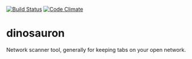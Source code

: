 [![Build Status](https://travis-ci.org/allred/dinosauron.svg?branch=master)](https://travis-ci.org/allred/dinosauron)
[![Code Climate](https://codeclimate.com/github/allred/dinosauron/badges/gpa.svg)](https://codeclimate.com/github/allred/dinosauron)

# dinosauron
Network scanner tool, generally for keeping tabs on your open network.
